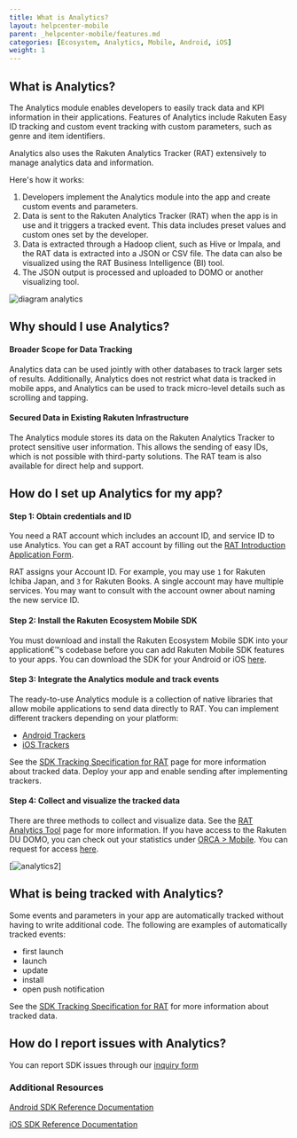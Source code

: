 ```yaml
---
title: What is Analytics?
layout: helpcenter-mobile
parent: _helpcenter-mobile/features.md
categories: [Ecosystem, Analytics, Mobile, Android, iOS]
weight: 1
---
```


## What is Analytics?

The Analytics module enables developers to easily track data and KPI information in their applications. Features of Analytics include Rakuten Easy ID tracking and custom event tracking with custom parameters, such as genre and item identifiers.

Analytics also uses the Rakuten Analytics Tracker (RAT) extensively to manage analytics data and information.

Here's how it works:

1.  Developers implement the Analytics module into the app and create custom events and parameters.
2.  Data is sent to the Rakuten Analytics Tracker (RAT) when the app is in use and it triggers a tracked event. This data includes preset values and custom ones set by the developer.
3.  Data is extracted through a Hadoop client, such as Hive or Impala, and the RAT data is extracted into a JSON or CSV file. The data can also be visualized using the RAT Business Intelligence (BI) tool.
4.  The JSON output is processed and uploaded to DOMO or another visualizing tool.

![diagram analytics](../images/img_analytics.png)

## Why should I use Analytics?

#### Broader Scope for Data Tracking

Analytics data can be used jointly with other databases to track larger sets of results. Additionally, Analytics does not restrict what data is tracked in mobile apps, and Analytics can be used to track micro-level details such as scrolling and tapping.

#### Secured Data in Existing Rakuten Infrastructure

The Analytics module stores its data on the Rakuten Analytics Tracker to protect sensitive user information. This allows the sending of easy IDs, which is not possible with third-party solutions. The RAT team is also available for direct help and support.

## How do I set up Analytics for my app?

#### Step 1: Obtain credentials and ID

You need a RAT account which includes an account ID, and service ID to use Analytics. You can get a RAT account by filling out the [RAT Introduction Application Form](https://confluence.rakuten-it.com/confluence/display/RAT/RAT+Introduction+Application+Form). 

RAT assigns your Account ID. For example, you may use `1` for Rakuten Ichiba Japan, and `3` for Rakuten Books. A single account may have multiple services. You may want to consult with the account owner about naming the new service ID.

#### Step 2: Install the Rakuten Ecosystem Mobile SDK

You must download and install the Rakuten Ecosystem Mobile SDK into your application€™s codebase before you can add Rakuten Mobile SDK features to your apps. You can download the SDK for your Android or iOS [here](../../01_overview/04_getting_started_with_rem_sdk).

#### Step 3: Integrate the Analytics module and track events

The ready-to-use Analytics module is a collection of native libraries that allow mobile applications to send data directly to RAT. You can implement different trackers depending on your platform:

*   [Android Trackers](http://www.raksdtd.com/android-sdk/)
*   [iOS Trackers](http://www.raksdtd.com/ios-sdk/)

See the [SDK Tracking Specification for RAT](https://confluence.rakuten-it.com/confluence/display/SSEDPT/SDK+Tracking+Specification+for+RAT) page for more information about tracked data. Deploy your app and enable sending after implementing trackers.

#### Step 4: Collect and visualize the tracked data

There are three methods to collect and visualize data. See the [RAT Analytics Tool](https://confluence.rakuten-it.com/confluence/display/RAT/03.RAT+Analytics+Tool) page for more information. If you have access to the Rakuten DU DOMO, you can check out your statistics under [ORCA > Mobile](https://rakuten-du.domo.com/page/707385546). You can request for access [here](https://confluence.rakuten-it.com/confluence/pages/viewpage.action?pageId=551980173).

[![analytics2](../images/img_analytics_2.png)]

## What is being tracked with Analytics?

Some events and parameters in your app are automatically tracked without having to write additional code. The following are examples of automatically tracked events:

*   first launch
*   launch
*   update
*   install
*   open push notification

See the [SDK Tracking Specification for RAT](https://confluence.rakuten-it.com/confluence/display/ESD/SDK+Tracking+Specification+for+RAT) for more information about tracked data.

## How do I report issues with Analytics?

You can report SDK issues through our [inquiry form](https://rakuten-esd.zendesk.com/hc/en-us/requests/new?ticket_form_id=399907)


### Additional Resources

[Android SDK Reference Documentation](http://www.raksdtd.com/android-sdk/)

[iOS SDK Reference Documentation](http://www.raksdtd.com/ios-sdk/)